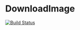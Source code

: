 # DownloadImage
[![Build Status](https://travis-ci.com/VladanRan/DownloadImage.svg?branch=master)](https://travis-ci.com/VladanRan/DownloadImage)
